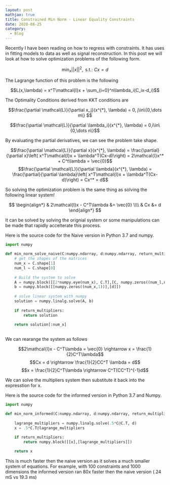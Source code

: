 ```yaml
---
layout: post
mathjax: true
title: Constrained Min Norm - Linear Equality Constraints
date: 2020-08-25
category:
  - Blog
---
```

Recently I have been reading on how to regress with constraints. It has uses in fitting models to data as well as signal reconstruction. In this post we will look at how to solve optimization problems of the following form.

$$\min_{x} ||x||^2, \text{ s.t.: } Cx = d$$

The Lagrange function of this problem is the following

$$L(x,\lambda) = x^T\mathcal{I}x + \sum_{i=0}^n\lambda_i(C_ix-d_i)$$

The Optimality Conditions derived from KKT conditions are

$$\frac{\partial \mathcal{L}}{\partial x_j}(x^{*}, \lambda) = 0, j\in\{0,\dots m\} $$

$$\frac{\partial \mathcal{L}}{\partial \lambda_i}(x^{*}, \lambda) = 0,i\in\{0,\dots n\}$$

By evaluating the partial derivatives, we can see the problem take shape.

$$\frac{\partial \mathcal{L}}{\partial x}(x^{*}, \lambda) = \frac{\partial}{\partial x}\left( x^T\mathcal{I}x + \lambda^T(Cx-d)\right) = 2\mathcal{I}x^* + C^t\lambda = \vec{0}$$
$$\frac{\partial \mathcal{L}}{\partial \lambda}(x^{*}, \lambda) = \frac{\partial}{\partial \lambda}\left( x^T\mathcal{I}x + \lambda^T(Cx-d)\right) = Cx^* = d$$

So solving the optimization problem is the same thing as solving the following linear system!

$$
\begin{align*} 
& 2\mathcal{I}x - C^T\lambda &=  \vec{0} \\\\ 
& Cx  &=  d
\end{align*}
$$

It can be solved by solving the orignial system or some manipulations can be made that rapidly accelterate this process.

Here is the source code for the Naive version in Python 3.7 and numpy.

```python
import numpy

def min_norm_solve_naive(C:numpy.ndarray, d:numpy.ndarray, return_multipliers:bool = True) -> numpy.ndarray:
    # get the shapes of the matrices
    num_x = C.shape[1]
    num_l = C.shape[0]
    
    # Build the system to solve
    A = numpy.block([[2*numpy.eye(num_x), C.T],[C, numpy.zeros((num_l,num_l))]])
    b = numpy.block([[numpy.zeros((num_x,1))],[d]])
    
    # solve linear system with numpy
    solution = numpy.linalg.solve(A, b)
      
    if return_multipliers:
        return solution
    
    return solution[:num_x]
  
```

We can rearange the system as follows

$$2\mathcal{I}x - C^T\lambda =  \vec{0} \rightarrow x = \frac{1}{2}C^T\lambda$$
$$Cx = d \rightarrow \frac{1}{2}CC^T \lambda = d$$
$$x = \frac{1}{2}C^T\lambda \rightarrow C^T(CC^T)^{-1}d$$

We can solve the multipliers system then substitute it back into the expresstion for x.

Here is the source code for the informed version in Python 3.7 and Numpy.

```python
import numpy

def min_norm_informed(C:numpy.ndarray, d:numpy.ndarray, return_multipliers:bool = True) -> numpy.ndarray:
    
    lagrange_multipliers = numpy.linalg.solve(.5*C@C.T, d)
    x = .5*C.T@lagrange_multipliers
    
    if return_multipliers:
        return numpy.block([[x],[lagrange_multipliers]])

    return x

```

This is much faster then the naive version as it solves a much smaller system of equations. For example, with 100 constraints and 1000 dimensions the informed version ran 80x faster then the naive version (.24 mS vs 19.3 ms) 

